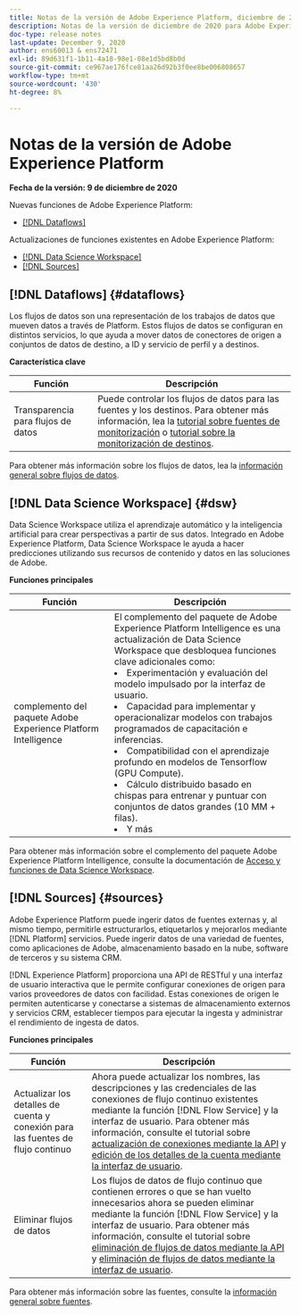 ```yaml
---
title: Notas de la versión de Adobe Experience Platform, diciembre de 2020
description: Notas de la versión de diciembre de 2020 para Adobe Experience Platform.
doc-type: release notes
last-update: December 9, 2020
author: ens60013 & ens72471
exl-id: 89d631f1-1b11-4a18-98e1-08e1d5bd8b0d
source-git-commit: ce967ae176fce81aa26d92b3f0ee8be006808657
workflow-type: tm+mt
source-wordcount: '430'
ht-degree: 8%

---
```


# Notas de la versión de Adobe Experience Platform

**Fecha de la versión: 9 de diciembre de 2020**

Nuevas funciones de Adobe Experience Platform:

- [[!DNL Dataflows]](#dataflows)

Actualizaciones de funciones existentes en Adobe Experience Platform:

- [[!DNL Data Science Workspace]](#dsw)
- [[!DNL Sources]](#sources)

## [!DNL Dataflows] {#dataflows}

Los flujos de datos son una representación de los trabajos de datos que mueven datos a través de Platform. Estos flujos de datos se configuran en distintos servicios, lo que ayuda a mover datos de conectores de origen a conjuntos de datos de destino, a ID y servicio de perfil y a destinos.

**Característica clave**

| Función | Descripción |
| ------- | ----------- |
| Transparencia para flujos de datos | Puede controlar los flujos de datos para las fuentes y los destinos. Para obtener más información, lea la [tutorial sobre fuentes de monitorización](../../dataflows/ui/monitor-sources.md) o [tutorial sobre la monitorización de destinos](../../dataflows/ui/monitor-destinations.md). |

Para obtener más información sobre los flujos de datos, lea la [información general sobre flujos de datos](../../dataflows/home.md).

## [!DNL Data Science Workspace] {#dsw}

Data Science Workspace utiliza el aprendizaje automático y la inteligencia artificial para crear perspectivas a partir de sus datos. Integrado en Adobe Experience Platform, Data Science Workspace le ayuda a hacer predicciones utilizando sus recursos de contenido y datos en las soluciones de Adobe.

**Funciones principales**

| Función | Descripción |
| --- | ---|
| complemento del paquete Adobe Experience Platform Intelligence | El complemento del paquete de Adobe Experience Platform Intelligence es una actualización de Data Science Workspace que desbloquea funciones clave adicionales como: <li> Experimentación y evaluación del modelo impulsado por la interfaz de usuario.</li><li> Capacidad para implementar y operacionalizar modelos con trabajos programados de capacitación e inferencias.</li><li> Compatibilidad con el aprendizaje profundo en modelos de Tensorflow (GPU Compute).</li><li> Cálculo distribuido basado en chispas para entrenar y puntuar con conjuntos de datos grandes (10 MM + filas).</li><li>Y más</li> |

Para obtener más información sobre el complemento del paquete Adobe Experience Platform Intelligence, consulte la documentación de [Acceso y funciones de Data Science Workspace](../../data-science-workspace/access-features-dsw.md).

## [!DNL Sources] {#sources}

Adobe Experience Platform puede ingerir datos de fuentes externas y, al mismo tiempo, permitirle estructurarlos, etiquetarlos y mejorarlos mediante [!DNL Platform] servicios. Puede ingerir datos de una variedad de fuentes, como aplicaciones de Adobe, almacenamiento basado en la nube, software de terceros y su sistema CRM.

[!DNL Experience Platform] proporciona una API de RESTful y una interfaz de usuario interactiva que le permite configurar conexiones de origen para varios proveedores de datos con facilidad. Estas conexiones de origen le permiten autenticarse y conectarse a sistemas de almacenamiento externos y servicios CRM, establecer tiempos para ejecutar la ingesta y administrar el rendimiento de ingesta de datos.

**Funciones principales**

| Función | Descripción |
| ------- | ----------- |
| Actualizar los detalles de cuenta y conexión para las fuentes de flujo continuo | Ahora puede actualizar los nombres, las descripciones y las credenciales de las conexiones de flujo continuo existentes mediante la función [!DNL Flow Service] y la interfaz de usuario. Para obtener más información, consulte el tutorial sobre [actualización de conexiones mediante la API](../../sources/tutorials/api/update.md) y [edición de los detalles de la cuenta mediante la interfaz de usuario](../../sources/tutorials/ui/monitor.md). |
| Eliminar flujos de datos | Los flujos de datos de flujo continuo que contienen errores o que se han vuelto innecesarios ahora se pueden eliminar mediante la función [!DNL Flow Service] y la interfaz de usuario. Para obtener más información, consulte el tutorial sobre [eliminación de flujos de datos mediante la API](../../sources/tutorials/api/delete-dataflows.md) y [eliminación de flujos de datos mediante la interfaz de usuario](../../sources/tutorials/ui/delete.md). |

Para obtener más información sobre las fuentes, consulte la [información general sobre fuentes](../../sources/home.md).
